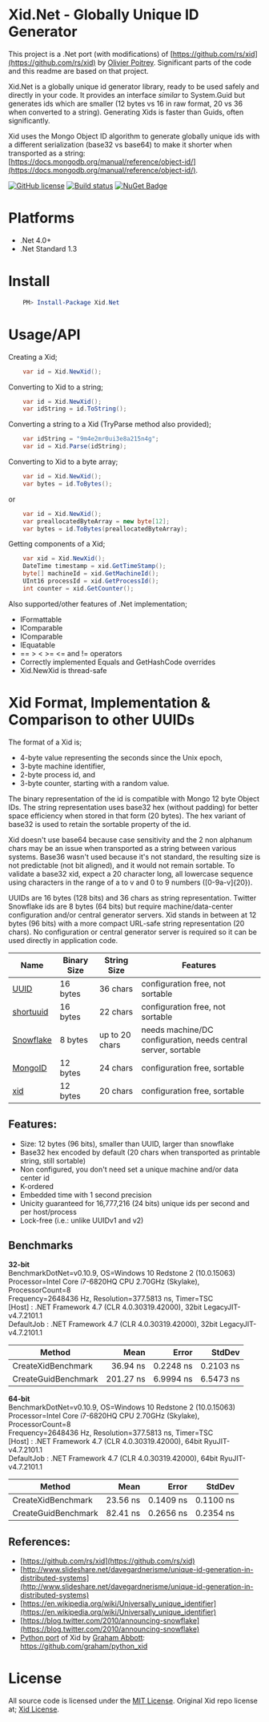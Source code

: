 # Xid.Net - Globally Unique ID Generator
This project is a .Net port (with modifications) of [https://github.com/rs/xid](https://github.com/rs/xid) by [Olivier Poitrey](https://github.com/rs). Significant parts of the code and this readme are based on that project.

Xid.Net is a globally unique id generator library, ready to be used safely and   directly in your code. It provides an interface *similar* to System.Guid but generates ids which are smaller (12 bytes vs 16 in raw format, 20 vs 36 when converted to a string). Generating Xids is faster than Guids, often significantly.

Xid uses the Mongo Object ID algorithm to generate globally unique ids with a different serialization (base32 vs base64) to make it shorter when transported as a string: [https://docs.mongodb.org/manual/reference/object-id/](https://docs.mongodb.org/manual/reference/object-id/).

[![GitHub license](https://img.shields.io/github/license/mashape/apistatus.svg)](https://github.com/Yortw/Xid.Net/blob/master/LICENSE) 
[![Build status](https://ci.appveyor.com/api/projects/status/966nb6l0q7j4bomm?svg=true)](https://ci.appveyor.com/project/Yortw/xid-net)
[![NuGet Badge](https://buildstats.info/nuget/Xid.Net)](https://www.nuget.org/packages/Xid.Net/)

# Platforms
* .Net 4.0+
* .Net Standard 1.3

# Install
```powershell
    PM> Install-Package Xid.Net
```

# Usage/API
Creating a Xid;
```c#
    var id = Xid.NewXid();
```

Converting to Xid to a string;
```c#
    var id = Xid.NewXid();
    var idString = id.ToString();
```

Converting a string to a Xid (TryParse method also provided);
```c#
    var idString = "9m4e2mr0ui3e8a215n4g";
    var id = Xid.Parse(idString);
```

Converting to Xid to a byte array;
```c#
    var id = Xid.NewXid();
    var bytes = id.ToBytes();
```

or
```c#
    var id = Xid.NewXid();
    var preallocatedByteArray = new byte[12];
    var bytes = id.ToBytes(preallocatedByteArray);
```

Getting components of a Xid;
```c#
    var xid = Xid.NewXid();
    DateTime timestamp = xid.GetTimeStamp();
    byte[] machineId = xid.GetMachineId();
    UInt16 processId = xid.GetProcessId();
    int counter = xid.GetCounter();
```

Also supported/other features of .Net implementation;
* IFormattable
* IComparable
* IComparable<Xid>
* IEquatable<Xid>
* == > < >= <= and != operators
* Correctly implemented Equals and GetHashCode overrides
* Xid.NewXid is thread-safe

# Xid Format, Implementation & Comparison to other UUIDs
The format of a Xid is;

* 4-byte value representing the seconds since the Unix epoch,
* 3-byte machine identifier,
* 2-byte process id, and
* 3-byte counter, starting with a random value.

The binary representation of the id is compatible with Mongo 12 byte Object IDs. The string representation uses base32 hex (without padding) for better space efficiency when stored in that form (20 bytes). The hex variant of base32 is used to retain the sortable property of the id.

Xid doesn't use base64 because case sensitivity and the 2 non alphanum chars may be an issue when transported as a string between various systems. Base36 wasn't used because it's not standard, the resulting size is not predictable (not bit aligned), and it would not remain sortable. To validate a base32 xid, expect a 20 character long, all lowercase sequence using characters in the range of a to v and 0 to 9 numbers ([0-9a-v]{20}).

UUIDs are 16 bytes (128 bits) and 36 chars as string representation. Twitter Snowflake ids are 8 bytes (64 bits) but require machine/data-center configuration and/or central generator servers. Xid stands in between at 12 bytes (96 bits) with a more compact URL-safe string representation (20 chars). No configuration or central generator server is required so it can be used directly in application code.

| Name        | Binary Size | String Size    | Features
|-------------|-------------|----------------|----------------
| [UUID](https://en.wikipedia.org/wiki/Universally_unique_identifier)      | 16 bytes    | 36 chars       | configuration free, not sortable
| [shortuuid](https://github.com/stochastic-technologies/shortuuid) | 16 bytes    | 22 chars       | configuration free, not sortable
| [Snowflake](https://blog.twitter.com/2010/announcing-snowflake) | 8 bytes     | up to 20 chars | needs machine/DC configuration, needs central server, sortable
| [MongoID](https://docs.mongodb.org/manual/reference/object-id/)   | 12 bytes    | 24 chars       | configuration free, sortable
| [xid](https://github.com/rs/xid)         | 12 bytes    | 20 chars       | configuration free, sortable

## Features:

- Size: 12 bytes (96 bits), smaller than UUID, larger than snowflake
- Base32 hex encoded by default (20 chars when transported as printable string, still sortable)
- Non configured, you don't need set a unique machine and/or data center id
- K-ordered
- Embedded time with 1 second precision
- Unicity guaranteed for 16,777,216 (24 bits) unique ids per second and per host/process
- Lock-free (i.e.: unlike UUIDv1 and v2)

## Benchmarks
**32-bit**<br/> 
BenchmarkDotNet=v0.10.9, OS=Windows 10 Redstone 2 (10.0.15063)<br/>
Processor=Intel Core i7-6820HQ CPU 2.70GHz (Skylake), ProcessorCount=8<br/>
Frequency=2648436 Hz, Resolution=377.5813 ns, Timer=TSC<br/>
[Host]     : .NET Framework 4.7 (CLR 4.0.30319.42000), 32bit LegacyJIT-v4.7.2101.1<br/>
DefaultJob : .NET Framework 4.7 (CLR 4.0.30319.42000), 32bit LegacyJIT-v4.7.2101.1<br/>

 |              Method |      Mean |     Error |    StdDev |
 |-------------------- |----------:|----------:|----------:|
 CreateXidBenchmark |  36.94 ns | 0.2248 ns | 0.2103 ns |
 CreateGuidBenchmark | 201.27 ns | 6.9994 ns | 6.5473 ns |

**64-bit**<br/>
BenchmarkDotNet=v0.10.9, OS=Windows 10 Redstone 2 (10.0.15063)<br/>
Processor=Intel Core i7-6820HQ CPU 2.70GHz (Skylake), ProcessorCount=8<br/>
Frequency=2648436 Hz, Resolution=377.5813 ns, Timer=TSC<br/>
[Host]     : .NET Framework 4.7 (CLR 4.0.30319.42000), 64bit RyuJIT-v4.7.2101.1<br/>
DefaultJob : .NET Framework 4.7 (CLR 4.0.30319.42000), 64bit RyuJIT-v4.7.2101.1<br/>

 |              Method |     Mean |     Error |    StdDev |
 |-------------------- |---------:|----------:|----------:|
 CreateXidBenchmark | 23.56 ns | 0.1409 ns | 0.1100 ns |
 CreateGuidBenchmark | 82.41 ns | 0.2656 ns | 0.2354 ns |

## References:

- [https://github.com/rs/xid](https://github.com/rs/xid)
- [http://www.slideshare.net/davegardnerisme/unique-id-generation-in-distributed-systems](http://www.slideshare.net/davegardnerisme/unique-id-generation-in-distributed-systems)
- [https://en.wikipedia.org/wiki/Universally_unique_identifier](https://en.wikipedia.org/wiki/Universally_unique_identifier)
- [https://blog.twitter.com/2010/announcing-snowflake](https://blog.twitter.com/2010/announcing-snowflake)
- [Python port](https://github.com/graham/python_xid) of Xid by [Graham Abbott](https://github.com/graham): https://github.com/graham/python_xid

# License

All source code is licensed under the [MIT License](https://github.com/Yortw/Xid.Net/blob/master/LICENSE).
Original Xid repo license at; [Xid License](https://github.com/rs/xid/blob/master/LICENSE).
